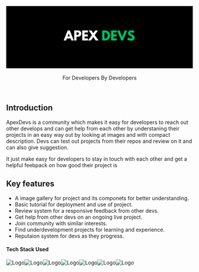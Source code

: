 <br>
<br>

<p align="center">
  <img src="assets/ApexDevs.png" />
</p>

<!-- # <p style="text-align: center;">ApexDevs</p> -->

<p style="text-align: center;">For Developers By Developers</p>  

<br>

## Introduction 
ApexDevs is a community which  makes it easy for developers to reach out other develops and can get help from each other by understaning their projects in an easy way out by looking at images and with compact description. Devs can test out projects from their repos and review on it and can also give suggestion.

It just make easy for developers to stay in touch with each other and get a helpful feebpack on how good their project is

## Key features
  - A image gallery for project and its componets for better understanding.
  - Basic tutorial for deployment and use of project.
  - Review system for a responsive feedback from other devs.
  - Get help from other devs on an ongoing live project.
  - Join community with similar interests.
  - Find underdevelopment projects for learning and experience.
  - Reputaion system for devs as they progress.


#### Tech Stack Used
![Logo](https://img.shields.io/badge/HTML5-E34F26.svg?style=for-the-badge&logo=HTML5&logoColor=white)![Logo](https://img.shields.io/badge/CSS3-1572B6.svg?style=for-the-badge&logo=CSS3&logoColor=white)![Logo](https://img.shields.io/badge/JavaScript-F7DF1E.svg?style=for-the-badge&logo=JavaScript&logoColor=black)![Logo](https://img.shields.io/badge/Node.js-339933.svg?style=for-the-badge&logo=nodedotjs&logoColor=white)![Logo](https://img.shields.io/badge/Express-000000.svg?style=for-the-badge&logo=Express&logoColor=white)![Logo](https://img.shields.io/badge/PostgreSQL-4169E1.svg?style=for-the-badge&logo=PostgreSQL&logoColor=white)![Logo](https://img.shields.io/badge/MongoDB-47A248.svg?style=for-the-badge&logo=MongoDB&logoColor=white)
<!-- 

